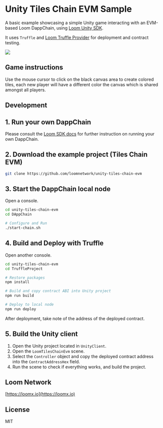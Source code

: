 # Unity Tiles Chain EVM  Sample

A basic example showcasing a simple Unity game interacting with an EVM-based Loom DappChain, using [Loom Unity SDK](https://github.com/loomnetwork/unity3d-sdk).

It uses `Truffle` and [Loom Truffle Provider](https://github.com/loomnetwork/loom-truffle-provider) for deployment and contract testing.

![](https://camo.githubusercontent.com/9d49b0ce78d692e69d1dd571bc8d1aafe5b806a8/68747470733a2f2f647a776f6e73656d72697368372e636c6f756466726f6e742e6e65742f6974656d732f315232363044327030713370304d33693232304a2f53637265656e2532305265636f7264696e67253230323031382d30352d3232253230617425323031302e3233253230414d2e6769663f763d3961353539316139)


Game instructions
----

Use the mouse cursor to click on the black canvas area to create colored tiles, each new player will have a different color the canvas which is shared amongst all players.

Development
----

## 1. Run your own DappChain

Please consult the [Loom SDK docs](https://loomx.io/developers/docs/en/prereqs.html) for further instruction on running your own DappChain.

## 2. Download the example project (Tiles Chain EVM)

```bash
git clone https://github.com/loomnetwork/unity-tiles-chain-evm
```

## 3. Start the DappChain local node

Open a console.

```bash
cd unity-tiles-chain-evm
cd DAppChain

# Configure and Run
./start-chain.sh
```

## 4. Build and Deploy with Truffle

Open another console.

```bash
cd unity-tiles-chain-evm
cd TruffleProject

# Restore packages
npm install

# Build and copy contract ABI into Unity project
npm run build

# Deploy to local node
npm run deploy
```

After deployment, take note of the address of the deployed contract.

## 5. Build the Unity client
1. Open the Unity project located in `UnityClient`.
2. Open the `LoomTilesChainEvm` scene.
3. Select the `Controller` object and copy the deployed contract address into the `ContractAddressHex` field.
4. Run the scene to check if everything works, and build the project.

Loom Network
----
[https://loomx.io](https://loomx.io)


License
----

MIT

